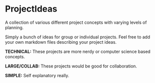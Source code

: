 # ProjectIdeas
A collection of various different project concepts with varying levels of planning.

Simply a bunch of ideas for group or individual projects. Feel free to add your own markdown files describing your project ideas.

**TECHNICAL:** These projects are more nerdy or computer science based concepts.

**LARGE/COLLAB:** These projects would be good for collaboration.

**SIMPLE:** Self explanatory really.
